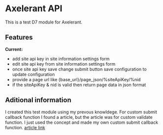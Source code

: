 # Axelerant API

This is a test D7 module for Axelerant.


## Features

**Current:**
- add site api key in site information settings form
- edit site api key from site information settings form
- once site api key save change submit button save configuration to update configuration
- provide a page url like {base_url}/page_json/%siteApiKey/%nid
- if the siteApiKey & nid is valid then return page data in json format


## Aditional information
I created this test module using my prevous knowldege.
For custom submit callback function I found a article, but the article was for custom validate function.
I just used the concept and made my own custom submit callback function. [article link](http://befused.com/drupal/form-validation)
